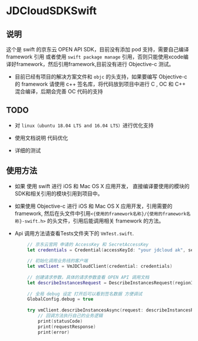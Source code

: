 # JDCloudSDKSwift

## 说明
这个是 swift 的京东云 OPEN API SDK，目前没有添加 pod 支持，需要自己编译 framework 引用 或者使用 `swift package manage` 引用，否则只能使用xcode编译好framework，然后引用framework,目前没有进行 Objective-c 测试。

* 目前已经有项目的解决方案文件和 `objc` 的头支持，如果要编写 Objective-c 的 framework 请使用 c++ 签名库，将代码放到项目中进行 C , OC 和 C++ 混合编译，后期会完善 OC 代码的支持

## TODO
 
* 对 `linux（ubuntu 18.04 LTS and 16.04 LTS）`进行优化支持 

* 使用文档说明 代码优化

* 详细的测试

## 使用方法

* 如果 使用 swift 进行 iOS 和 Mac OS X 应用开发， 直接编译要使用的模块的SDK和相关引用的模块引用到项目中。

* 如果使用 Objective-c  进行 iOS 和 Mac OS X 应用开发，引用需要的 framework, 然后在头文件中引用`<{使用的framework名称}/{使用的framework名称}-swift.h>` 的头文件，引用后能调用相关 framework 的方法。

* Api 调用方法请查看Tests文件夹下的 `VmTest.swift`.
```swift
        // 京东云官网 申请的 AccessKey 和 SecretAccessKey
        let credentials = Credential(accessKeyId: "your jdcloud ak", secretAccessKey: "your jdcloud sk");
        
        // 初始化调用业务线的客户端
        let vmClient = VmJDCloudClient(credential: credentials)
       
        // 创建请求参数，具体的请求参数查看 OPEN API 调用文档
        let describeInstancesRequest = DescribeInstancesRequest(regionId: "cn-north-1");
       
        // 全局 debug 设定 打开后可以看到签名数据 方便调试
        GlobalConfig.debug = true
        
        try vmClient.describeInstancesAsync(request: describeInstancesRequest) { (statusCode, requestResponse, error,resultString) in
            // 回调方法执行自己的业务逻辑
            print(statusCode)
            print(requestResponse)
            print(error) 

```
